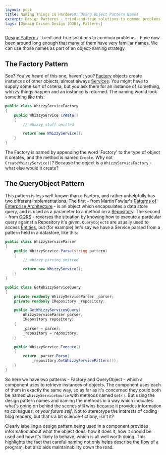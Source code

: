 ```yaml
---
layout: post
title: Naming Things Is Hard&#58; Using Object Pattern Names
excerpt: Design Patterns - tried-and-true solutions to common problems - have now been around long enough that many of them have very familiar names. We can use those names as part of an object-naming strategy.
tags: [Domain Driven Design (DDD), Patterns]
---
```


[Design Patterns](https://en.wikipedia.org/wiki/Software_design_pattern) - tried-and-true solutions
to common problems - have now been around long enough that many of them have very familiar names. 
We can use those names as part of an object-naming strategy.

## The Factory Pattern

See? You've heard of this one, haven't you? [Factory](https://en.wikipedia.org/wiki/Factory_%28object-oriented_programming%29) 
objects create instances of other objects, almost always 
[Services](https://lostechies.com/jimmybogard/2008/08/21/services-in-domain-driven-design). You 
might have to supply some sort of criteria, but you ask them for an instance of something, whizzy
things happen and an instance is returned. The naming would look something like this:

```csharp
public class WhizzyServiceFactory
{
    public WhizzyService Create()
    {
        // Whizzy stuff omitted

        return new WhizzyService();
    }
}
```

The Factory is named by appending the word 'Factory' to the type of object it creates, and the 
method is named `Create`. Why not `CreateWhizzyService()`? Because the object is a 
`WhizzyServiceFactory` - what else would it create?

## The QueryObject Pattern

This pattern is less well-known than a Factory, and rather unhelpfully has two different 
implementations. The first - from Martin Fowler's 
[Patterns of Enterprise Architecture](https://martinfowler.com/eaaCatalog/queryObject.html) - is an
object which encapsulates a data store query, and is used as a parameter to a method on a 
[Repository](https://msdn.microsoft.com/en-us/library/ff649690.aspx). The second - from 
[CQRS](https://msdn.microsoft.com/en-gb/library/dn568103.aspx) - reverses the situation by knowing 
how to execute a particular query against a Repository it's *given*. `QueryObject`s are usually 
used to access [Entities](https://www.infoq.com/news/2015/01/aggregates-value-objects-ddd), but 
(for example) let's say we have a Service parsed from a pattern held in a datastore, like this:

```csharp
public class WhizzyServiceParser
{
    public WhizzyService Parse(string pattern)
    {
        // Whizzy parsing omitted

        return new WhizzyService();
    }
}

public class GetWhizzyServiceQuery
{
    private readonly WhizzyServiceParser _parser;
    private readonly IRepository _repository;

    public GetWhizzyServicesQuery(
        WhizzyServiceParser parser, 
        IRepository repository)
    {
        _parser = parser;
        _repository = repository;
    }

    public WhizzyService Execute()
    {
        return _parser.Parse(
            _repository.GetWhizzyServicePattern());
    }
}
```

So here we have two patterns - Factory and QueryObject - which a component uses to retrieve 
instances of objects. The component uses each of them in exactly the same way, so as far as it's 
concerned they could both be named `whizzyServiceSource` with methods named `Get()`. But using 
the design pattern names and naming the methods in a way which indicates what's going on behind the
scenes still wins because it provides information to colleagues, or *your future self*. Not to 
stereotype the interests of coding blog readers, but that's a bit science-fictiony, isn't it?

Clearly labelling a design pattern being used in a component provides information about what the 
object does, how it does it, how it should be used and how it's likely to behave, which is all well
worth doing. This highlights the fact that careful naming not only helps describe the flow of a 
program, but also aids maintainability down the road.